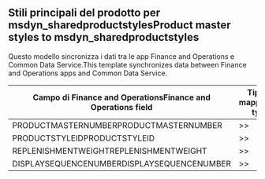 ## <a name="product-master-styles-to-msdyn_sharedproductstyles"></a><span data-ttu-id="2925f-101">Stili principali del prodotto per msdyn_sharedproductstyles</span><span class="sxs-lookup"><span data-stu-id="2925f-101">Product master styles to msdyn_sharedproductstyles</span></span>

<span data-ttu-id="2925f-102">Questo modello sincronizza i dati tra le app Finance and Operations e Common Data Service.</span><span class="sxs-lookup"><span data-stu-id="2925f-102">This template synchronizes data between Finance and Operations apps and Common Data Service.</span></span>

<span data-ttu-id="2925f-103">Campo di Finance and Operations</span><span class="sxs-lookup"><span data-stu-id="2925f-103">Finance and Operations field</span></span> | <span data-ttu-id="2925f-104">Tipo di mappa</span><span class="sxs-lookup"><span data-stu-id="2925f-104">Map type</span></span> | <span data-ttu-id="2925f-105">Altro campo di Dynamics 365</span><span class="sxs-lookup"><span data-stu-id="2925f-105">Other Dynamics 365 field</span></span> | <span data-ttu-id="2925f-106">Valore predefinito</span><span class="sxs-lookup"><span data-stu-id="2925f-106">Default value</span></span>
---|---|---|---
<span data-ttu-id="2925f-107">PRODUCTMASTERNUMBER</span><span class="sxs-lookup"><span data-stu-id="2925f-107">PRODUCTMASTERNUMBER</span></span> | >> | <span data-ttu-id="2925f-108">msdyn_globalproduct.msdyn_productnumber</span><span class="sxs-lookup"><span data-stu-id="2925f-108">msdyn_globalproduct.msdyn_productnumber</span></span> | 
<span data-ttu-id="2925f-109">PRODUCTSTYLEID</span><span class="sxs-lookup"><span data-stu-id="2925f-109">PRODUCTSTYLEID</span></span> | >> | <span data-ttu-id="2925f-110">msdyn_productstyle.msdyn_productstyle</span><span class="sxs-lookup"><span data-stu-id="2925f-110">msdyn_productstyle.msdyn_productstyle</span></span> | 
<span data-ttu-id="2925f-111">REPLENISHMENTWEIGHT</span><span class="sxs-lookup"><span data-stu-id="2925f-111">REPLENISHMENTWEIGHT</span></span> | >> | <span data-ttu-id="2925f-112">msdyn_replenishmentweight</span><span class="sxs-lookup"><span data-stu-id="2925f-112">msdyn_replenishmentweight</span></span> | 
<span data-ttu-id="2925f-113">DISPLAYSEQUENCENUMBER</span><span class="sxs-lookup"><span data-stu-id="2925f-113">DISPLAYSEQUENCENUMBER</span></span> | >> | <span data-ttu-id="2925f-114">msdyn_displaysequencenumber</span><span class="sxs-lookup"><span data-stu-id="2925f-114">msdyn_displaysequencenumber</span></span> | 
